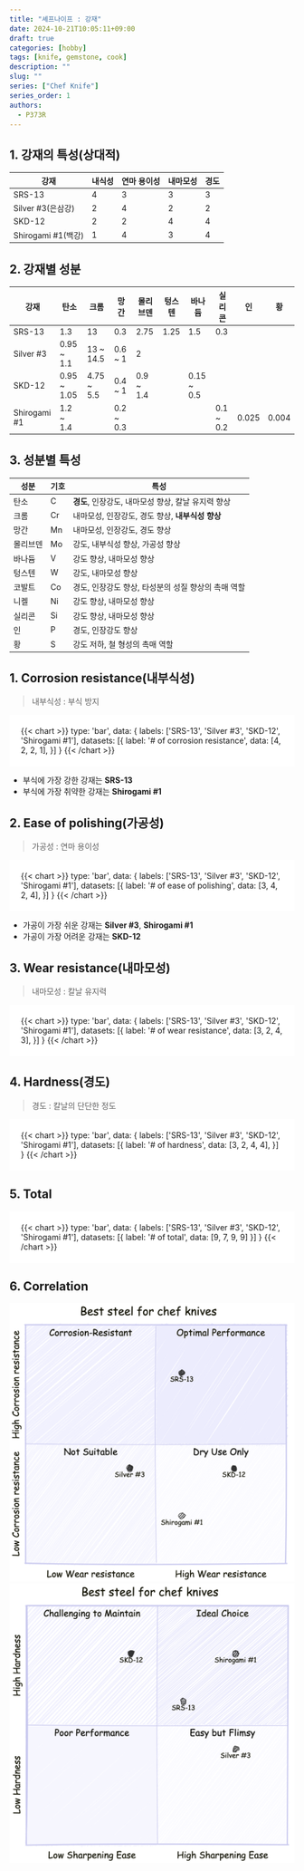 ```yaml
---
title: "셰프나이프 : 강재"
date: 2024-10-21T10:05:11+09:00
draft: true
categories: [hobby]
tags: [knife, gemstone, cook]
description: ""
slug: ""
series: ["Chef Knife"]
series_order: 1
authors:
  - P373R
---
```



## 1. 강재의 특성(상대적)
|         강재         |  내식성  |   연마 용이성   |  내마모성  |  경도 |
|---------------------|--------|--------------|----------|------|
| SRS-13              | 4      | 3            | 3        | 3    |
| Silver #3(은삼강)     | 2      | 4            | 2        | 2    |
| SKD-12              | 2      | 2            | 4        | 4    |
| Shirogami #1(백강)   | 1      | 4            | 3        | 4    |

## 2. 강재별 성분
|       강재      | 탄소         | 크롬         | 망간       | 몰리브덴      | 텅스텐 | 바나듐       | 실리콘         | 인    | 황     |
|----------------|-------------|-------------|-----------|------------|-------|------------|--------------|-------|-------|
| SRS-13         | 1.3         | 13          | 0.3       | 2.75       | 1.25  | 1.5        | 0.3          |       |       |
| Silver #3      | 0.95 ~ 1.1  | 13 ~ 14.5   | 0.6 ~ 1   | 2          |       |            |              |       |       |
| SKD-12         | 0.95 ~ 1.05 | 4.75 ~ 5.5  | 0.4 ~ 1   | 0.9 ~ 1.4  |       | 0.15 ~ 0.5 |              |       |       |
| Shirogami #1   | 1.2 ~ 1.4   |             | 0.2 ~ 0.3 |            |       |            | 0.1 ~ 0.2    | 0.025 | 0.004 |

## 3. 성분별 특성
|   성분   |  기호   |                     특성                    |
|---------|--------|-------------------------------------------|
| 탄소     | C      | **경도**, 인장강도, 내마모성 향상, 칼날 유지력 향상  |
| 크롬     | Cr     | 내마모성, 인장강도, 경도 향상, **내부식성 향상**     |
| 망간     | Mn     | 내마모성, 인장강도, 경도 향상                    |
| 몰리브덴  | Mo     | 강도, 내부식성 향상, 가공성 향상                  |
| 바나듐   | V      | 강도 향상, 내마모성 향상                         |
| 텅스텐   | W      | 강도, 내마모성 향상                             |
| 코발트   | Co     | 경도, 인장강도 향상, 타성분의 성질 향상의 촉매 역할    |
| 니켈    | Ni     | 강도 향상, 내마모성 향상                         |
| 실리콘   | Si     | 강도 향상, 내마모성 향상                         |
| 인      | P      | 경도, 인장강도 향상                             |
| 황      | S      | 강도 저하, 철 형성의 촉매 역할                    |


## 1. Corrosion resistance(내부식성)
> 내부식성 : 부식 방지
<div style="background-color:white; padding: 20px">
{{< chart >}}
type: 'bar',
data: {
  labels: ['SRS-13', 'Silver #3', 'SKD-12', 'Shirogami #1'],
  datasets: [{
    label: '# of corrosion resistance',
    data: [4, 2, 2, 1],
  }]
}
{{< /chart >}}
</div>  

- 부식에 가장 강한 강재는 **SRS-13**  
- 부식에 가장 취약한 강재는 **Shirogami #1**  

## 2. Ease of polishing(가공성)
> 가공성 : 연마 용이성  
<div style="background-color:white; padding: 20px">
{{< chart >}}
type: 'bar',
data: {
  labels: ['SRS-13', 'Silver #3', 'SKD-12', 'Shirogami #1'],
  datasets: [{
    label: '# of ease of polishing',
    data: [3, 4, 2, 4],
  }]
}
{{< /chart >}}
</div>  

- 가공이 가장 쉬운 강재는 **Silver #3**, **Shirogami #1**  
- 가공이 가장 어려운 강재는 **SKD-12**  

## 3. Wear resistance(내마모성)
> 내마모성 : 칼날 유지력  
<div style="background-color:white; padding: 20px">
{{< chart >}}
type: 'bar',
data: {
  labels: ['SRS-13', 'Silver #3', 'SKD-12', 'Shirogami #1'],
  datasets: [{
    label: '# of wear resistance',
    data: [3, 2, 4, 3],
  }]
}
{{< /chart >}}
</div>  



## 4. Hardness(경도)
> 경도 : 칼날의 단단한 정도
<div style="background-color:white; padding: 20px">
{{< chart >}}
type: 'bar',
data: {
  labels: ['SRS-13', 'Silver #3', 'SKD-12', 'Shirogami #1'],
  datasets: [{
    label: '# of hardness',
    data: [3, 2, 4, 4],
  }]
}
{{< /chart >}}
</div>

## 5. Total
<div style="background-color:white; padding: 20px">
{{< chart >}}
type: 'bar',
data: {
  labels: ['SRS-13', 'Silver #3', 'SKD-12', 'Shirogami #1'],
  datasets: [{
    label: '# of total',
    data: [9, 7, 9, 9]
  }]
}
{{< /chart >}}
</div>

## 6. Correlation
![resistance](./resistance.png)
![hardness](./hardness.png)